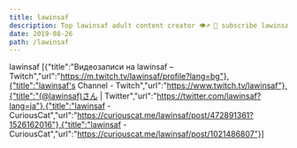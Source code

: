 ```yaml
---
title: lawinsaf
description: Top lawinsaf adult content creator 👁♐️ 👑 subscribe lawinsaf to my porn site below IG lawinsaf
date: 2019-08-26
path: /lawinsaf
---
```


lawinsaf
[{"title":"Видеозаписи на lawinsaf – Twitch","url":"https://m.twitch.tv/lawinsaf/profile?lang=bg"},{"title":"lawinsaf's Channel - Twitch","url":"https://www.twitch.tv/lawinsaf"},{"title":"(@lawinsaf)さん | Twitter","url":"https://twitter.com/lawinsaf?lang=ja"},{"title":"lawinsaf - CuriousCat","url":"https://curiouscat.me/lawinsaf/post/472891361?1526162016"},{"title":"lawinsaf - CuriousCat","url":"https://curiouscat.me/lawinsaf/post/1021486807"}]

